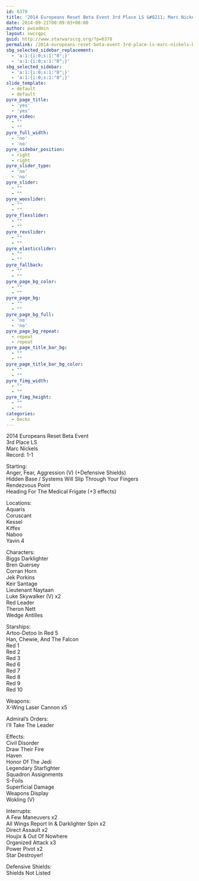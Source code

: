 ```yaml
---
id: 6378
title: '2014 Europeans Reset Beta Event 3rd Place LS &#8211; Marc Nickels Hidden Base'
date: 2014-09-21T00:09:03+00:00
author: pwsadmin
layout: swccgpc
guid: http://www.starwarsccg.org/?p=6378
permalink: /2014-europeans-reset-beta-event-3rd-place-ls-marc-nickels-hidden-base/
sbg_selected_sidebar_replacement:
  - 'a:1:{i:0;s:1:"0";}'
  - 'a:1:{i:0;s:1:"0";}'
sbg_selected_sidebar:
  - 'a:1:{i:0;s:1:"0";}'
  - 'a:1:{i:0;s:1:"0";}'
slide_template:
  - default
  - default
pyre_page_title:
  - 'yes'
  - 'yes'
pyre_video:
  - ""
  - ""
pyre_full_width:
  - 'no'
  - 'no'
pyre_sidebar_position:
  - right
  - right
pyre_slider_type:
  - 'no'
  - 'no'
pyre_slider:
  - ""
  - ""
pyre_wooslider:
  - ""
  - ""
pyre_flexslider:
  - ""
  - ""
pyre_revslider:
  - ""
  - ""
pyre_elasticslider:
  - ""
  - ""
pyre_fallback:
  - ""
  - ""
pyre_page_bg_color:
  - ""
  - ""
pyre_page_bg:
  - ""
  - ""
pyre_page_bg_full:
  - 'no'
  - 'no'
pyre_page_bg_repeat:
  - repeat
  - repeat
pyre_page_title_bar_bg:
  - ""
  - ""
pyre_page_title_bar_bg_color:
  - ""
  - ""
pyre_fimg_width:
  - ""
  - ""
pyre_fimg_height:
  - ""
  - ""
categories:
  - Decks
---
```

2014 Europeans Reset Beta Event  
3rd Place LS  
Marc Nickels  
Record: 1-1

Starting:  
Anger, Fear, Aggression (V) (+Defensive Shields)  
Hidden Base / Systems Will Slip Through Your Fingers  
Rendezvous Point  
Heading For The Medical Frigate (+3 effects)

Locations:  
Aquaris  
Coruscant  
Kessel  
Kiffex  
Naboo  
Yavin 4

Characters:  
Biggs Darklighter  
Bren Quersey  
Corran Horn  
Jek Porkins  
Keir Santage  
Lieutenant Naytaan  
Luke Skywalker (V) x2  
Red Leader  
Theron Nett  
Wedge Antilles

Starships:  
Artoo-Detoo In Red 5  
Han, Chewie, And The Falcon  
Red 1  
Red 2  
Red 3  
Red 6  
Red 7  
Red 8  
Red 9  
Red 10

Weapons:  
X-Wing Laser Cannon x5

Admiral&#8217;s Orders:  
I&#8217;ll Take The Leader

Effects:  
Civil Disorder  
Draw Their Fire  
Haven  
Honor Of The Jedi  
Legendary Starfighter  
Squadron Assignments  
S-Foils  
Superficial Damage  
Weapons Display  
Wokling (V)

Interrupts:  
A Few Maneuvers x2  
All Wings Report In & Darklighter Spin x2  
Direct Assault x2  
Houjix & Out Of Nowhere  
Organized Attack x3  
Power Pivot x2  
Star Destroyer!

Defensive Shields:  
Shields Not Listed